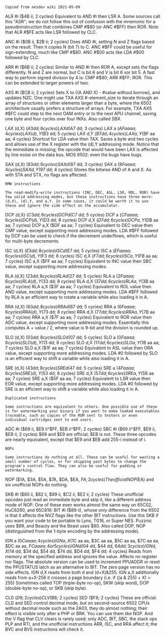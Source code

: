     Copied from nesdev wiki 2021-05-09

ALR #i ($4B ii; 2 cycles)
    Equivalent to AND #i then LSR A. Some sources call this "ASR"; we do not follow this out of confusion with the mnemonic for a pseudoinstruction that combines CMP #$80 (or ANC #$FF) then ROR. Note that ALR #$FE acts like LSR followed by CLC.

ANC #i ($0B ii, $2B ii; 2 cycles)
    Does AND #i, setting N and Z flags based on the result. Then it copies N (bit 7) to C. ANC #$FF could be useful for sign-extending, much like CMP #$80. ANC #$00 acts like LDA #$00 followed by CLC.

ARR #i ($6B ii; 2 cycles)
    Similar to AND #i then ROR A, except sets the flags differently. N and Z are normal, but C is bit 6 and V is bit 6 xor bit 5. A fast way to perform signed division by 4 is: CMP #$80; ARR #$FF; ROR. This can be extended to larger powers of two.

AXS #i ($CB ii; 2 cycles)
    Sets X to {(A AND X) - #value without borrow}, and updates NZC. One might use TXA AXS #-element_size to iterate through an array of structures or other elements larger than a byte, where the 6502 architecture usually prefers a structure of arrays. For example, TXA AXS #$FC could step to the next OAM entry or to the next APU channel, saving one byte and four cycles over four INXs. Also called SBX.

LAX (d,X) ($A3 dd; 6 cycles)
LAX d ($A7 dd; 3 cycles)
LAX a ($AF aa aa; 4 cycles)
LAX (d),Y ($B3 dd; 5 cycles)
LAX d,Y ($B7 dd; 4 cycles)
LAX a,Y ($BF aa aa; 4 cycles)
    Shortcut for LDA value then TAX. Saves a byte and two cycles and allows use of the X register with the (d),Y addressing mode. Notice that the immediate is missing; the opcode that would have been LAX is affected by line noise on the data bus. MOS 6502: even the bugs have bugs.

SAX (d,X) ($83 dd; 6 cycles)
SAX d ($87 dd; 3 cycles)
SAX a ($8F aa aa; 4 cycles)
SAX d,Y ($97 dd; 4 cycles)
    Stores the bitwise AND of A and X. As with STA and STX, no flags are affected.

    RMW instructions

    The read-modify-write instructions (INC, DEC, ASL, LSR, ROL, ROR) have few valid addressing modes, but these instructions have three more: (d,X), (d),Y, and a,Y. In some cases, it could be worth it to use these and ignore the side effect on the accumulator.

DCP (d,X) ($C3 dd; 8 cycles)
DCP d ($C7 dd; 5 cycles)
DCP a ($CF aa aa; 6 cycles)
DCP (d),Y ($D3 dd; 8 cycles)
DCP d,X ($D7 dd; 6 cycles)
DCP a,Y ($DB aa aa; 7 cycles)
DCP a,X ($DF aa aa; 7 cycles)
    Equivalent to DEC value then CMP value, except supporting more addressing modes. LDA #$FF followed by DCP can be used to check if the decrement underflows, which is useful for multi-byte decrements.

ISC (d,X) ($E3 dd; 8 cycles)
ISC d ($E7 dd; 5 cycles)
ISC a ($EF aa aa; 6 cycles)
ISC (d),Y ($F3 dd; 8 cycles)
ISC d,X ($F7 dd; 6 cycles)
ISC a,Y ($FB aa aa; 7 cycles)
ISC a,X ($FF aa aa; 7 cycles)
    Equivalent to INC value then SBC value, except supporting more addressing modes.

RLA (d,X) ($23 dd; 8 cycles)
RLA d ($27 dd; 5 cycles)
RLA a ($2F aa aa; 6 cycles)
RLA (d),Y ($33 dd; 8 cycles)
RLA d,X ($37 dd; 6 cycles)
RLA a,Y ($3B aa aa; 7 cycles)
RLA a,X ($3F aa aa; 7 cycles)
    Equivalent to ROL value then AND value, except supporting more addressing modes. LDA #$FF followed by RLA is an efficient way to rotate a variable while also loading it in A.

RRA (d,X) ($63 dd; 8 cycles)
RRA d ($67 dd; 5 cycles)
RRA a ($6F aa aa; 6 cycles)
RRA (d),Y ($73 dd; 8 cycles)
RRA d,X ($77 dd; 6 cycles)
RRA a,Y ($7B aa aa; 7 cycles)
RRA a,X ($7F aa aa; 7 cycles)
    Equivalent to ROR value then ADC value, except supporting more addressing modes. Essentially this computes A + value / 2, where value is 9-bit and the division is rounded up.

SLO (d,X) ($03 dd; 8 cycles)
SLO d ($07 dd; 5 cycles)
SLO a ($0F aa aa; 6 cycles)
SLO (d),Y ($13 dd; 8 cycles)
SLO d,X ($17 dd; 6 cycles)
SLO a,Y ($1B aa aa; 7 cycles)
SLO a,X ($1F aa aa; 7 cycles)
    Equivalent to ASL value then ORA value, except supporting more addressing modes. LDA #0 followed by SLO is an efficient way to shift a variable while also loading it in A.

SRE (d,X) ($43 dd; 8 cycles)
SRE d ($47 dd; 5 cycles)
SRE a ($4F aa aa; 6 cycles)
SRE (d),Y ($53 dd; 8 cycles)
SRE d,X ($57 dd; 6 cycles)
SRE a,Y ($5B aa aa; 7 cycles)
SRE a,X ($5F aa aa; 7 cycles)
    Equivalent to LSR value then EOR value, except supporting more addressing modes. LDA #0 followed by SRE is an efficient way to shift a variable while also loading it in A.

    Duplicated instructions

    Some instructions are equivalent to others. One possible use of these is for watermarking your binary if you want to make leaked executables traceable, such as copies of the ROM sent to testers or even individual cartridges sent to end users.

ADC #i ($69 ii, $E9 ii^$FF, $EB ii^$FF; 2 cycles)
SBC #i ($69 ii^$FF, $E9 ii, $EB ii; 2 cycles)
    $69 and $E9 are official; $EB is not. These three opcodes are nearly equivalent, except that $E9 and $EB add 255-i instead of i.

    NOPs

    Some instructions do nothing at all. These can be useful for wasting a small number of cycles, or for skipping past bytes to change the program's control flow. They can also be useful for padding or watermarking.

NOP ($1A, $3A, $5A, $7A, $DA, $EA, $FA; 2 cycles)
    The official NOP ($EA) and six unofficial NOPs do nothing. 

SKB #i ($80 ii, $82 ii, $89 ii, $C2 ii, $E2 ii; 2 cycles)
    These unofficial opcodes just read an immediate byte and skip it, like a different address mode of NOP. One of these even works almost the same way on 65C02, HuC6280, and 65C816: BIT #i ($89 ii), whose only difference from the 6502 is that it affects the NVZ flags like the other BIT instructions. Use this SKB if you want your code to be portable to Lynx, TG16, or Super NES. Puzznic uses $89, and Beauty and the Beast uses $80. Also called DOP, NOP (distinguished from the 1-byte encoding by the addressing mode).

IGN a ($0C aa aa; 4 cycles)
IGN a,X ($1C aa aa, $3C aa aa, $5C aa aa, $7C aa aa, $DC aa aa, $FC aa aa; 4 or 5 cycles)
IGN d ($04 dd, $44 dd, $64 dd; 3 cycles)
IGN d,X ($14 dd, $34 dd, $54 dd, $74 dd, $D4 dd, $F4 dd; 4 cycles)
    Reads from memory at the specified address and ignores the value. Affects no register nor flags. The absolute version can be used to increment PPUADDR or reset the PPUSTATUS latch as an alternative to BIT. The zero page version has no side effects.
    IGN d,X reads from both d and (d+X)&255. IGN a,X additionally reads from a+X-256 it crosses a page boundary (i.e. if ((a & 255) + X) > 255)
    Sometimes called TOP (triple-byte no-op), SKW (skip word), DOP (double-byte no-op), or SKB (skip byte).

CLD ($D8; 2 cycles)
CLV ($B8; 2 cycles)
SED ($F8; 2 cycles)
    These are official. CLD and SED control decimal mode, but on second-source 6502 CPUs without decimal mode such as the 2A03, they do almost nothing; their effect is visible only after a PHP or BRK. You can use them like NOP. And the V flag that CLV clears is rarely used; only ADC, BIT, SBC, the stack ops PLP and RTI, and the unofficial instructions ARR, ISC, and RRA affect it; the BVC and BVS instructions will check it.
